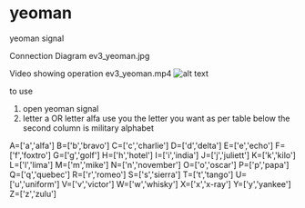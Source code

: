 # yeoman
yeoman signal

Connection Diagram
ev3_yeoman.jpg 

Video showing operation
ev3_yeoman.mp4
![alt text](https://youtu.be/MzIEqMTVzdM)

to use
1) open yeoman signal
2) letter a OR letter alfa 
use you the letter you want as per table below
the second column is military alphabet

A=['a','alfa']
B=['b','bravo']
C=['c','charlie']
D=['d','delta']
E=['e','echo']
F=['f','foxtro']
G=['g','golf']
    H=['h','hotel']
    I=['i','india']
    J=['j','juliett']
    K=['k','kilo']
    L=['l','lima']
    M=['m','mike']
    N=['n','november']
    O=['o','oscar']
    P=['p','papa']
    Q=['q','quebec']
    R=['r','romeo']
    S=['s','sierra']
    T=['t','tango']
    U=['u','uniform']
    V=['v','victor']
    W=['w','whisky']
    X=['x','x-ray']
    Y=['y','yankee']
    Z=['z','zulu']
